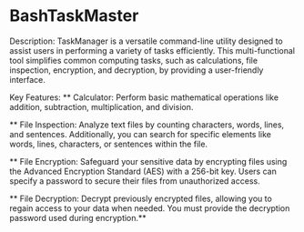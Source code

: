 # BashTaskMaster


Description:
TaskManager is a versatile command-line utility designed to assist users in performing a variety of tasks efficiently. 
This multi-functional tool simplifies common computing tasks, such as calculations, file inspection, encryption, and 
decryption, by providing a user-friendly interface.


Key Features:
  **  Calculator: Perform basic mathematical operations like addition, subtraction, multiplication, and division. 

  **  File Inspection: Analyze text files by counting characters, words, lines, and sentences. 
      Additionally, you can search for specific elements like words, lines, characters, or sentences within the file.

  **  File Encryption: Safeguard your sensitive data by encrypting files using the Advanced Encryption Standard (AES) with a 256-bit key. 
      Users can specify a password to secure their files from unauthorized access.

  **  File Decryption: Decrypt previously encrypted files, allowing you to regain access to your data when needed. 
      You must provide the decryption password used during encryption.**

